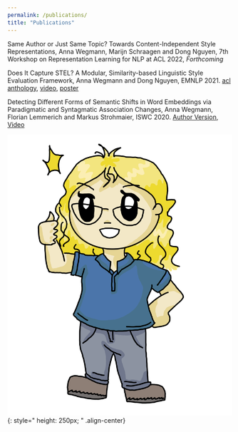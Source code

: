 ```yaml
---
permalink: /publications/
title: "Publications"
---
```


Same Author or Just Same Topic? Towards Content-Independent Style Representations, Anna Wegmann, Marijn Schraagen and Dong Nguyen, 7th Workshop on Representation Learning for NLP at ACL 2022, _Forthcoming_


Does It Capture STEL? A Modular, Similarity-based Linguistic Style Evaluation Framework, Anna Wegmann and Dong Nguyen, EMNLP 2021. [acl anthology](https://aclanthology.org/2021.emnlp-main.569/), [video](https://www.youtube.com/watch?v=WPbxyOrDK6w), [poster](https://annawegmann.github.io/pdf/STEL-poster.pdf)


Detecting Different Forms of Semantic Shifts in Word Embeddings via Paradigmatic and Syntagmatic Association Changes, Anna Wegmann, Florian Lemmerich and Markus Strohmaier, ISWC 2020. [Author Version](https://annawegmann.github.io/pdf/Detecting-Different-Forms-of-Semantic-Shift.pdf), [Video](https://www.youtube.com/watch?v=V8M8-8-TteA&feature=emb_logo)



![drawn Anna presents](/assets/images/me_blue.PNG){: style=" height: 250px; " .align-center}

